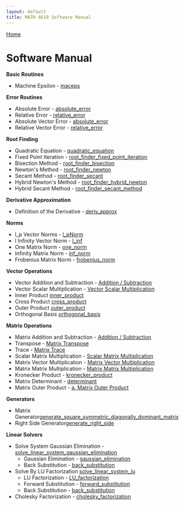 ```yaml
---
layout: default
title: MATH 4610 Software Manual
---
```


<a href="https://philipnelson5.github.io">Home</a>

# Software Manual

**Basic Routines**
* Machine Epsilon - [maceps](./hw1/1-maceps/manual.md)

**Error Routines**
* Absolute Error - [absolute_error](./hw2/1-error/manual_abs.md)
* Relative Error - [relative_error](./hw2/1-error/manual_rel.md)
* Absolute Vector Error - [absolute_error](./hw3/2-vectorError/manual_abs.md)
* Relative Vector Error - [relative_error](./hw3/2-vectorError/manual_rel.md)

**Root Finding**
* Quadratic Equation - [quadratic_equation](./hw1/7-quadraticEquation/manual.md)
* Fixed Point Iteration - [root_finder_fixed_point_iteration](./hw2/4-fixedPointIteration/manual.md)
* Bisection Method - [root_finder_bisection](./hw2/5-bisection/manual.md)
* Newton's Method - [root_finder_newton](./hw2/6-newton/manual.md)
* Secant Method - [root_finder_secant](./hw2/7-secant/manual.md)
* Hybrid Newton's Method - [root_finder_hybrid_newton](./hw2/8-hybridNewton/manual.md)
* Hybrid Secant Method -  [root_finder_secant_method](./hw2/9-hybridSecant/manual.md)

**Derivative Approximation**
* Definition of the Derivative - [deriv_approx](./hw2/2-derivativeApproximation/manual.md)

**Norms**
* l_p Vector Norms - [l_pNorm](./hw3/1-vectorNorms/manual_l_pNorms.md)
* l Infinity Vector Norm - [l_inf](./hw3/1-vectorNorms/manual_l_inf.md)
* One Matrix Norm - [one_norm](./hw3/4-matrixNorms/manual_one_norm.md)
* Infinity Matrix Norm - [inf_norm](./hw3/1-vectorNorms/manual_inf_norm.md)
* Frobenius Matrix Norm - [frobenius_norm](./hw3/4-matrixNorms/manual_frobenius_norm.md)

**Vector Operations**
* Vector Addition and Subtraction - [Addition / Subtraction](./hw3/3-vectorOperations/manual_vector_addition_subtraction.md)
* Vector Scalar Multiplication - [Vector Scalar Multiplication](./hw3/3-vectorOperations/manual_vector_scalar_multiplication.md)
* Inner Product [inner_product](./hw3/3-vectorOperations/manual_vector_inner_product.md)
* Cross Product [cross_product](./hw3/3-vectorOperations/manual_vector_cross_product.md)
* Outer Product [outer_product](./hw3/8-vectorAdditionalOperations/manual_vector_outer_product.md)
* Orthogonal Basis [orthogonal_basis](./hw3/9-orthogonalBasis/manual_orthogonal_basis.md)

**Matrix Operations**
* Matrix Addition and Subtraction -  [Addition / Subtraction](./hw3/5-matrixOperations/manual_matrix_add_subtract.md)
* Transpose - [Matrix Transpose](./hw3/5-matrixOperations/manual_matrix_transpose.md)
* Trace - [Matrix Trace](./hw3/5-matrixOperations/manual_matrix_trace.md)
* Scalar Matrix Multiplication - [Scalar Matrix Multiplication](./hw3/5-matrixOperations/manual_matrix_scalar_multiplication.md)
* Matrix Vector Multiplication - [Matrix Vector Multiplication](./hw3/5-matrixOperations/manual_matrix_vector_multiplication.md)
* Matrix Matrix Multiplication - [Matrix Matrix Multiplication](./hw3/5-matrixOperations/manual_matrix_matrix_multiplication.md)
* Kronecker Product - [kronecker_product](./hw3/6-matrixAdditionalOperations/manual_kronecker_product.md)
* Matrix Determinant - [determinant](./hw3/6-matrixAdditionalOperations/manual_determinant.md)
* Matrix Outer Product - [a. Matrix Outer Product](./hw3/6-matrixAdditionalOperations/manual_matrix_outer_product.md)

**Generators**
* Matrix Generator[generate_square_symmetric_diagonally_dominant_matrix](./hw5/2-MatrixGenerator/manual_generate_matrix)
* Right Side Generator[generate_right_side](./hw5/2-MatrixGenerator/manual_generate_right_side.md)

**Linear Solvers**
* Solve System Gaussian Elimination - [solve_linear_system_gaussian_elimination](./hw4/5-SolveSystemGaussianElimination/manual_solve_linear_system_gaussian_elimination.md)
  * Gaussian Elimination - [gaussian_elimination](./hw4/1-GaussianElimination/manual_gaussian_elimination.md)
  * Back Substitution - [back_substitution](./hw4/4-BackSubstitution/manual_back_sub.md)
* Solve By LU Factorization [solve_linear_system_lu](./hw4/7-SolveSystemLUFactorization/manual_solve_lu_factorization.md)
  * LU Factorization - [LU_factorization](./hw4/6-LUFactorization/manual_LU_factorization.md)
  * Forward Substitution - [forward_substitution](./hw4/3-ForwardSubstitution/manual_forward_sub.md)
  * Back Substitution - [back_substitution](./hw4/4-BackSubstitution/manual_back_sub.md)
* Cholesky Factorization - [cholesky_factorization](./hw4/8-CholeskyFactorization/manual_cholesky_factorization.md)

